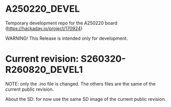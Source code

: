 # A250220_DEVEL
Temporary development repo for the A250220 board (https://hackaday.io/project/170924)

WARNING! This Release is intended only for development.


# Current revision: S260320-R260820_DEVEL1
NOTE: only the .ino file is changed. The others files are the same of the current public revision.

About the SD: for now use the same SD image of the current public revision.
